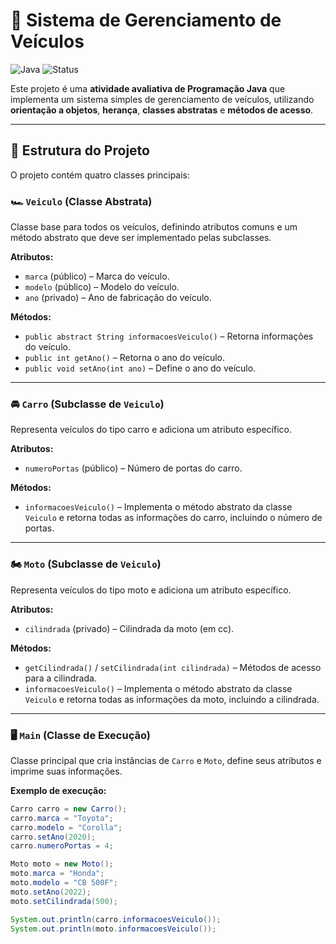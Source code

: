 # 🚗 Sistema de Gerenciamento de Veículos

![Java](https://img.shields.io/badge/Java-ED8B00?style=for-the-badge&logo=java&logoColor=white)
![Status](https://img.shields.io/badge/Status-Concluído-brightgreen)

Este projeto é uma **atividade avaliativa de Programação Java** que implementa um sistema simples de gerenciamento de veículos, utilizando **orientação a objetos**, **herança**, **classes abstratas** e **métodos de acesso**.

---

## 📂 Estrutura do Projeto

O projeto contém quatro classes principais:

### 🏎️ `Veiculo` (Classe Abstrata)

Classe base para todos os veículos, definindo atributos comuns e um método abstrato que deve ser implementado pelas subclasses.

**Atributos:**
- `marca` (público) – Marca do veículo.
- `modelo` (público) – Modelo do veículo.
- `ano` (privado) – Ano de fabricação do veículo.

**Métodos:**
- `public abstract String informacoesVeiculo()` – Retorna informações do veículo.
- `public int getAno()` – Retorna o ano do veículo.
- `public void setAno(int ano)` – Define o ano do veículo.

---

### 🚘 `Carro` (Subclasse de `Veiculo`)

Representa veículos do tipo carro e adiciona um atributo específico.

**Atributos:**
- `numeroPortas` (público) – Número de portas do carro.

**Métodos:**
- `informacoesVeiculo()` – Implementa o método abstrato da classe `Veiculo` e retorna todas as informações do carro, incluindo o número de portas.

---

### 🏍️ `Moto` (Subclasse de `Veiculo`)

Representa veículos do tipo moto e adiciona um atributo específico.

**Atributos:**
- `cilindrada` (privado) – Cilindrada da moto (em cc).

**Métodos:**
- `getCilindrada()` / `setCilindrada(int cilindrada)` – Métodos de acesso para a cilindrada.
- `informacoesVeiculo()` – Implementa o método abstrato da classe `Veiculo` e retorna todas as informações da moto, incluindo a cilindrada.

---

### 🖥️ `Main` (Classe de Execução)

Classe principal que cria instâncias de `Carro` e `Moto`, define seus atributos e imprime suas informações.

**Exemplo de execução:**
```java
Carro carro = new Carro();
carro.marca = "Toyota";
carro.modelo = "Corolla";
carro.setAno(2020);
carro.numeroPortas = 4;

Moto moto = new Moto();
moto.marca = "Honda";
moto.modelo = "CB 500F";
moto.setAno(2022);
moto.setCilindrada(500);

System.out.println(carro.informacoesVeiculo());
System.out.println(moto.informacoesVeiculo());
